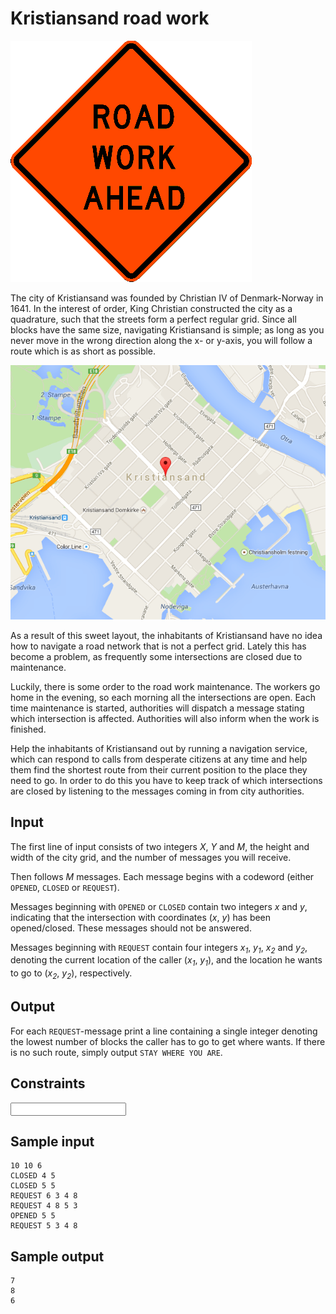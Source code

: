 # Kristiansand road work
![](../images/kristian.png)

The city of Kristiansand was founded by Christian IV of Denmark-Norway in 1641.
In the interest of order, King Christian constructed the city as a quadrature,
such that the streets form a perfect regular grid. Since all blocks have the
same size, navigating Kristiansand is simple; as long as you never move in the
wrong direction along the x- or y-axis, you will follow a route which is as
short as possible.

![](../images/kristian_map.png)

As a result of this sweet layout, the inhabitants of Kristiansand have no idea
how to navigate a road network that is not a perfect grid. Lately this has
become a problem, as frequently some intersections are closed due to
maintenance.

Luckily, there is some order to the road work maintenance. The workers go home
in the evening, so each morning all the intersections are open. Each time
maintenance is started, authorities will dispatch a message stating which
intersection is affected. Authorities will also inform when the work is
finished.

Help the inhabitants of Kristiansand out by running a navigation service, which
can respond to calls from desperate citizens at any time and help them find the
shortest route from their current position to the place they need to go. In
order to do this you have to keep track of which intersections are closed by
listening to the messages coming in from city authorities.

## Input
The first line of input consists of two integers _X_, _Y_ and _M_, the height
and width of the city grid, and the number of messages you will receive.

Then follows _M_ messages. Each message begins with a codeword (either `OPENED`,
`CLOSED` or `REQUEST`).  

Messages beginning with `OPENED` or `CLOSED` contain
two integers _x_ and _y_, indicating that the intersection with coordinates
(_x_, _y_) has been opened/closed. These messages should not be answered.  

Messages beginning with `REQUEST` contain four integers _x<sub>1</sub>_,
_y<sub>1</sub>_, _x<sub>2</sub>_ and _y<sub>2</sub>_, denoting the current
location of the caller (_x<sub>1</sub>_, _y<sub>1</sub>_), and the location he
wants to go to (_x<sub>2</sub>_, _y<sub>2</sub>_), respectively.

## Output
For each `REQUEST`-message print a line containing a single integer denoting
the lowest number of blocks the caller has to go to get where wants.  If there
is no such route, simply output `STAY WHERE YOU ARE`.

## Constraints
<input size constraints here>

## Sample input
```
10 10 6
CLOSED 4 5
CLOSED 5 5
REQUEST 6 3 4 8
REQUEST 4 8 5 3
OPENED 5 5
REQUEST 5 3 4 8
```

## Sample output
```
7
8
6
```
